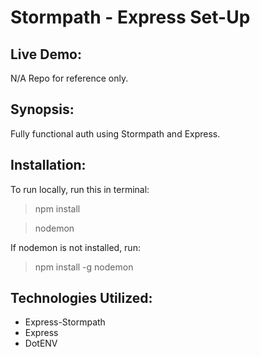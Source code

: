# Stormpath - Express Set-Up

## Live Demo:
N/A Repo for reference only.

## Synopsis:
Fully functional auth using Stormpath and Express.

## Installation:
To run locally, run this in terminal:
>npm install

>nodemon

If nodemon is not installed, run:
>npm install -g nodemon

## Technologies Utilized:
- Express-Stormpath
- Express
- DotENV

